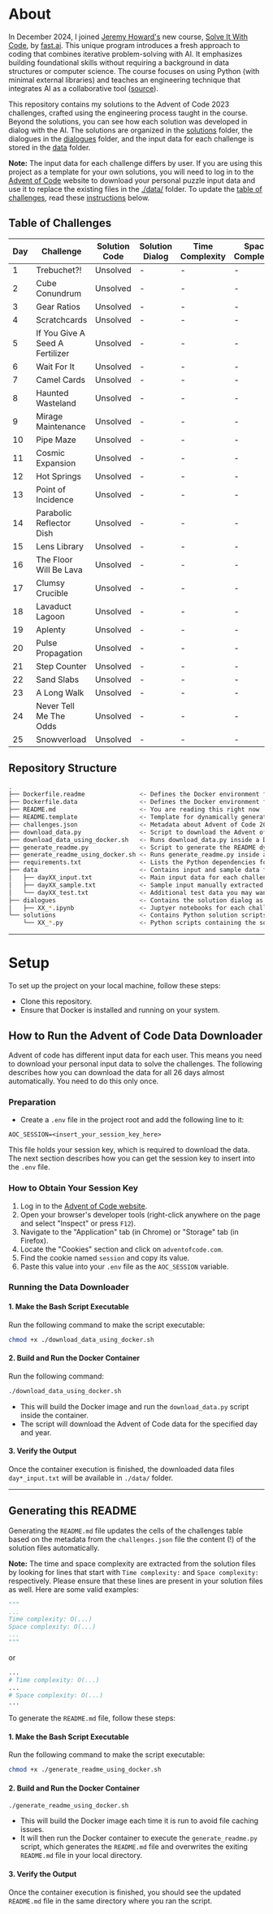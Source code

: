 # About

In December 2024, I joined [Jeremy Howard's](https://jeremy.fast.ai) new course, [Solve It With Code](https://solveit.fast.ai), by [fast.ai](https://www.fast.ai). This unique program introduces a fresh approach to coding that combines iterative problem-solving with AI. It emphasizes building foundational skills without requiring a background in data structures or computer science. The course focuses on using Python (with minimal external libraries) and teaches an engineering technique that integrates AI as a collaborative tool ([source](https://solveit.fast.ai/course-details)).

This repository contains my solutions to the Advent of Code 2023 challenges, crafted using the engineering process taught in the course.
Beyond the solutions, you can see how each solution was developed in dialog with the AI. The solutions are organized in the [solutions](./solutions) folder, the dialogues in the [dialogues](./dialogues) folder, and the input data for each challenge is stored in the [data](./data) folder.

__Note:__ The input data for each challenge differs by user. If you are using this project as a template for your own solutions, you will need to log in to the [Advent of Code](https://adventofcode.com) website to download your personal puzzle input data and use it to replace the existing files in the [./data/](./data/) folder. To update the [table of challenges](#table-of-challenges), read these [instructions](#generating-this-readme) below.

## Table of Challenges

| Day | Challenge                       | Solution Code | Solution Dialog | Time Complexity | Space Complexity | Challenge Link |
|-----|---------------------------------|---------------|-----------------|-----------------|------------------|----------------------------------------------------------|
| 1   | Trebuchet?!                     | Unsolved      | -               | -               | -                | [adventofcode.com](https://adventofcode.com/2023/day/1) |
| 2   | Cube Conundrum                  | Unsolved      | -               | -               | -                | [adventofcode.com](https://adventofcode.com/2023/day/2) |
| 3   | Gear Ratios                     | Unsolved      | -               | -               | -                | [adventofcode.com](https://adventofcode.com/2023/day/3) |
| 4   | Scratchcards                    | Unsolved      | -               | -               | -                | [adventofcode.com](https://adventofcode.com/2023/day/4) |
| 5   | If You Give A Seed A Fertilizer | Unsolved      | -               | -               | -                | [adventofcode.com](https://adventofcode.com/2023/day/5) |
| 6   | Wait For It                     | Unsolved      | -               | -               | -                | [adventofcode.com](https://adventofcode.com/2023/day/6) |
| 7   | Camel Cards                     | Unsolved      | -               | -               | -                | [adventofcode.com](https://adventofcode.com/2023/day/7) |
| 8   | Haunted Wasteland               | Unsolved      | -               | -               | -                | [adventofcode.com](https://adventofcode.com/2023/day/8) |
| 9   | Mirage Maintenance              | Unsolved      | -               | -               | -                | [adventofcode.com](https://adventofcode.com/2023/day/9) |
| 10  | Pipe Maze                       | Unsolved      | -               | -               | -                | [adventofcode.com](https://adventofcode.com/2023/day/10) |
| 11  | Cosmic Expansion                | Unsolved      | -               | -               | -                | [adventofcode.com](https://adventofcode.com/2023/day/11) |
| 12  | Hot Springs                     | Unsolved      | -               | -               | -                | [adventofcode.com](https://adventofcode.com/2023/day/12) |
| 13  | Point of Incidence              | Unsolved      | -               | -               | -                | [adventofcode.com](https://adventofcode.com/2023/day/13) |
| 14  | Parabolic Reflector Dish        | Unsolved      | -               | -               | -                | [adventofcode.com](https://adventofcode.com/2023/day/14) |
| 15  | Lens Library                    | Unsolved      | -               | -               | -                | [adventofcode.com](https://adventofcode.com/2023/day/15) |
| 16  | The Floor Will Be Lava          | Unsolved      | -               | -               | -                | [adventofcode.com](https://adventofcode.com/2023/day/16) |
| 17  | Clumsy Crucible                 | Unsolved      | -               | -               | -                | [adventofcode.com](https://adventofcode.com/2023/day/17) |
| 18  | Lavaduct Lagoon                 | Unsolved      | -               | -               | -                | [adventofcode.com](https://adventofcode.com/2023/day/18) |
| 19  | Aplenty                         | Unsolved      | -               | -               | -                | [adventofcode.com](https://adventofcode.com/2023/day/19) |
| 20  | Pulse Propagation               | Unsolved      | -               | -               | -                | [adventofcode.com](https://adventofcode.com/2023/day/20) |
| 21  | Step Counter                    | Unsolved      | -               | -               | -                | [adventofcode.com](https://adventofcode.com/2023/day/21) |
| 22  | Sand Slabs                      | Unsolved      | -               | -               | -                | [adventofcode.com](https://adventofcode.com/2023/day/22) |
| 23  | A Long Walk                     | Unsolved      | -               | -               | -                | [adventofcode.com](https://adventofcode.com/2023/day/23) |
| 24  | Never Tell Me The Odds          | Unsolved      | -               | -               | -                | [adventofcode.com](https://adventofcode.com/2023/day/24) |
| 25  | Snowverload                     | Unsolved      | -               | -               | -                | [adventofcode.com](https://adventofcode.com/2023/day/25) |

## Repository Structure

```bash
.
├── Dockerfile.readme               <- Defines the Docker environment for generating this README.md file
├── Dockerfile.data                 <- Defines the Docker environment for downloading the advent of code data
├── README.md                       <- You are reading this right now
├── README.template                 <- Template for dynamically generating the README file
├── challenges.json                 <- Metadata about Advent of Code 2023 challenges
├── download_data.py                <- Script to download the Advent of Code data
├── download_data_using_docker.sh   <- Runs download_data.py inside a Docker container
├── generate_readme.py              <- Script to generate the README dynamically
├── generate_readme_using_docker.sh <- Runs generate_readme.py inside a Docker container
├── requirements.txt                <- Lists the Python dependencies for the project
├── data                            <- Contains input and sample data for challenges
│   ├── dayXX_input.txt             <- Main input data for each challenge, downloaded using the downloader
│   ├── dayXX_sample.txt            <- Sample input manually extracted from the challenge description for testing
│   └── dayXX_test.txt              <- Additional test data you may want to add yourself
├── dialogues                       <- Contains the solution dialog as Juptyer notebooks
│   ├── XX_*.ipynb                  <- Juptyer notebooks for each challenge day XX=01,...,25
└── solutions                       <- Contains Python solution scripts for each challenge
    └── XX_*.py                     <- Python scripts containing the solutions for each challenge day XX=01,...,25
```

---
# Setup

To set up the project on your local machine, follow these steps:

- Clone this repository.
- Ensure that Docker is installed and running on your system.

## How to Run the Advent of Code Data Downloader

Advent of code has different input data for each user. This means you need to download your personal input data to solve the challenges.
The following describes how you can download the data for all 26 days almost automatically. You need to do this only once.

### Preparation

- Create a `.env` file in the project root and add the following line to it:

```plaintext
AOC_SESSION=<insert_your_session_key_here>
```

This file holds your session key, which is required to download the data.
The next section describes how you can get the session key to insert into the `.env` file.

### How to Obtain Your Session Key

1. Log in to the [Advent of Code website](https://adventofcode.com).
2. Open your browser's developer tools (right-click anywhere on the page and select "Inspect" or press `F12`).
3. Navigate to the "Application" tab (in Chrome) or "Storage" tab (in Firefox).
4. Locate the "Cookies" section and click on `adventofcode.com`.
5. Find the cookie named `session` and copy its value.
6. Paste this value into your `.env` file as the `AOC_SESSION` variable.

### Running the Data Downloader

#### 1. Make the Bash Script Executable

Run the following command to make the script executable:

```bash
chmod +x ./download_data_using_docker.sh
```

#### 2. Build and Run the Docker Container

Run the following command:

```bash
./download_data_using_docker.sh
```

- This will build the Docker image and run the `download_data.py` script inside the container.
- The script will download the Advent of Code data for the specified day and year.

#### 3. Verify the Output

Once the container execution is finished, the downloaded data files `day*_input.txt` will be available in `./data/` folder.


---
## Generating this README

Generating the `README.md` file updates the cells of the challenges table based on the metadata from the `challenges.json` file the content (!) of the solution files automatically.

__Note:__ The time and space complexity are extracted from the solution files by looking for lines that start with `Time complexity:` and `Space complexity:` respectively. Please ensure that these lines are present in your solution files as well. Here are some valid examples:
```python
"""
...
Time complexity: O(...)
Space complexity: O(...)
...
"""
```
or
```python
...
# Time complexity: O(...)
...
# Space complexity: O(...)
...
```

To generate the `README.md` file, follow these steps:

#### 1. Make the Bash Script Executable

Run the following command to make the script executable:

```bash
chmod +x ./generate_readme_using_docker.sh
```

#### 2. Build and Run the Docker Container

```bash
./generate_readme_using_docker.sh
```

- This will build the Docker image each time it is run to avoid file caching issues.
- It will then run the Docker container to execute the `generate_readme.py` script, which generates the `README.md` file and overwrites the exiting `README.md` file in your local directory.

#### 3. Verify the Output

Once the container execution is finished, you should see the updated `README.md` file in the same directory where you ran the script.